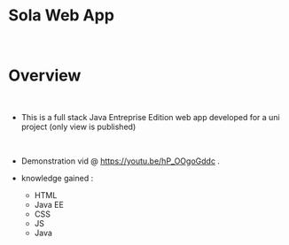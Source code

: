 # Sola Web App
<br>

# Overview
<br>



- This is a full stack Java Entreprise Edition web app developed for a uni project (only view is published)
<br>

- Demonstration vid @ https://youtu.be/hP_OOgoGddc .

- knowledge gained :
    - HTML
    - Java EE
    - CSS
    - JS
    - Java
